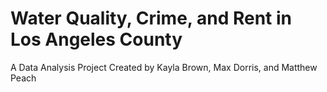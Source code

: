 # Water Quality, Crime, and Rent in Los Angeles County
A Data Analysis Project Created by Kayla Brown, Max Dorris, and Matthew Peach